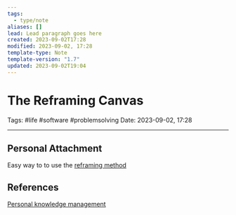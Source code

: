 ```yaml
---
tags:
  - type/note
aliases: []
lead: Lead paragraph goes here
created: 2023-09-02T17:28
modified: 2023-09-02, 17:28
template-type: Note
template-version: "1.7"
updated: 2023-09-02T19:04
---
```


# The Reframing Canvas

Tags: #life #software #problemsolving
Date: 2023-09-02, 17:28

---



## Personal Attachment

Easy way to to use the [ reframing method](Reframing%20the%20Problem%20)

## References

[Personal knowledge management](../SLIP-BOX/Personal%20knowledge%20management.md)
